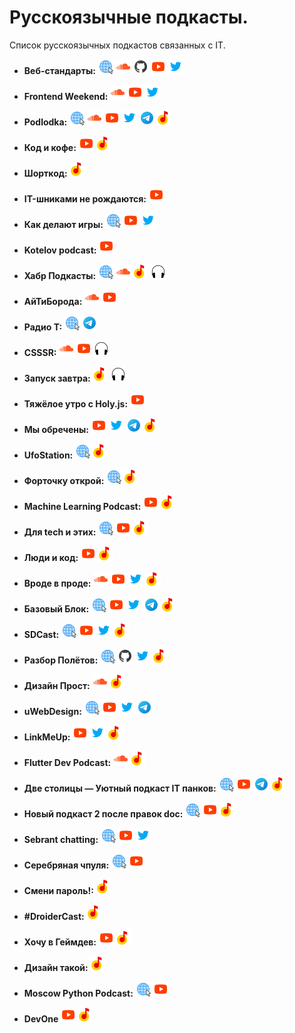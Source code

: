 # Русскоязычные подкасты.

Список русскоязычных подкастов связанных с IT.

- **Веб-стандарты:** [![Сайт](/icons/site.png "Сайт web-standarts.ru")](https://web-standards.ru) [![SoundCloud](/icons/soundcloud.png "SoundCloud")](https://soundcloud.com/web-standards) [![GitHub](/icons/github.png "GitHub")](https://github.com/web-standards-ru/podcast) [![YouTube](/icons/youtube.png "YouTube")](https://www.youtube.com/@webstandards_ru) [![Twitter](/icons/twitter.png "Twitter")](https://twitter.com/webstandards_ru)

- **Frontend Weekend:** [![SoundCloud](/icons/soundcloud.png "SoundCloud")](https://soundcloud.com/frontend-weekend) [![YouTube](/icons/youtube.png "YouTube")](https://www.youtube.com/@frontendweekend) [![Twitter](/icons/twitter.png "Twitter")](https://twitter.com/frontendweekend)

- **Podlodka:** [![Сайт](/icons/site.png "Сайт Podlodka")](https://podlodka.io) [![SoundCloud](/icons/soundcloud.png "SoundCloud")](https://soundcloud.com/podlodka) [![YouTube](/icons/youtube.png "YouTube")](https://www.youtube.com/PodlodkaShow) [![Twitter](/icons/twitter.png "Twitter")](https://twitter.com/podlodkapodcast) [![Telegram](/icons/telegram.png "Telegram")](https://t.me/podlodkanews) [![Яндекс.Музыка](/icons/yandex-music.png "Yandex Music")](https://music.yandex.ru/album/7570122?dir=desc&activeTab=about)

- **Код и кофе:** [![YouTube](/icons/youtube.png "YouTube")](https://www.youtube.com/playlist?list=PL3q8gXVayhpfk7fyIEZO7ee6ErCjnjoeJ) [![Яндекс.Музыка](/icons/yandex-music.png "Yandex Music")](https://music.yandex.ru/album/10925348?activeTab=track-list)

- **Шорткод:** [![Яндекс.Музыка](/icons/yandex-music.png "Yandex Music")](https://music.yandex.ru/album/11022487?dir=desc&activeTab=about)

- **IT-шниками не рождаются:** [![YouTube](/icons/youtube.png "YouTube")](https://www.youtube.com/playlist?list=PLBRXq5LaddfwwN7IUgdIBIwV4ix4Cs5Ms)

- **Как делают игры:** [![Сайт](/icons/site.png "Сайт Как делают игры")](https://kdicast.com) [![YouTube](/icons/youtube.png "YouTube")](https://www.youtube.com/c/kdicast) [![Twitter](/icons/twitter.png "Twitter")](https://twitter.com/kdicast)

- **Kotelov podcast:** [![YouTube](/icons/youtube.png "YouTube")](https://www.youtube.com/playlist?list=PLTgv5HiIUQtJiQhzfJyd25tr8fQwE5AiT)

- **Хабр Подкасты:** [![Сайт](/icons/site.png "Сайт Хабр Подкасты")](https://podcast.habr.com) [![SoundCloud](/icons/soundcloud.png "SoundCloud")](https://soundcloud.com/habr-weekly) [![Яндекс.Музыка](/icons/yandex-music.png "Yandex Music")](https://music.yandex.ru/album/7600069?dir=desc&activeTab=about) [![Podcastly](/icons/podcastly.png "Podcastly")](https://pdcstly.com/ru/podcast/habr-podkasty/890)

- **АйТиБорода:** [![SoundCloud](/icons/soundcloud.png "SoundCloud")](https://soundcloud.com/itbeard) [![YouTube](/icons/youtube.png "YouTube")](https://www.youtube.com/@itbeard)

- **Радио T:** [![Сайт](/icons/site.png "Сайт Радио T")](https://radio-t.com) [![Telegram](/icons/telegram.png "Telegram")](https://t.me/radio_t_podcast)

- **CSSSR:** [![SoundCloud](/icons/soundcloud.png "SoundCloud")](https://soundcloud.com/csssr) [![YouTube](/icons/youtube.png "YouTube")](https://www.youtube.com/@csssrpodcasts718) [![Podcastly](/icons/podcastly.png "Podcastly")](https://pdcstly.com/ru/podcast/csssr/105117)

- **Запуск завтра:** [![Яндекс.Музыка](/icons/yandex-music.png "Yandex Music")](https://music.yandex.ru/album/9294155?dir=desc&activeTab=about) [![Podcastly](/icons/podcastly.png "Podcastly")](https://pdcstly.com/ru/podcast/zapusk-zavtra/888)

- **Тяжёлое утро с Holy.js:** [![YouTube](/icons/youtube.png "YouTube")](https://www.youtube.com/playlist?list=PL8sJahqnzh8JP76w7xi5XRxIZ0Kwd0oTq)

- **Мы обречены:** [![YouTube](/icons/youtube.png "YouTube")](https://www.youtube.com/@myobrecheny) [![Twitter](/icons/twitter.png "Twitter")](https://twitter.com/myobrecheny) [![Telegram](/icons/telegram.png "Telegram")](https://t.me/myobrechenychannel) [![Яндекс.Музыка](/icons/yandex-music.png "Yandex Music")](https://music.yandex.ru/album/10560587?dir=desc&activeTab=about)

- **UfoStation:** [![Сайт](/icons/site.png "Сайт UfoStation")](https://ufostation.tech/ru/podcast/) [![Яндекс.Музыка](/icons/yandex-music.png "Yandex Music")](https://music.yandex.com/album/16437613?dir=desc&activeTab=about)

- **Форточку открой:** [![Сайт](/icons/site.png "Сайт Форточку открой")](https://ufostation.tech/ru/podcast/) [![Яндекс.Музыка](/icons/yandex-music.png "Yandex Music")](https://music.yandex.ru/album/23340787?activeTab=track-list&dir=desc)

- **Machine Learning Podcast:** [![YouTube](/icons/youtube.png "YouTube")](https://www.youtube.com/@machinelearningpodcast9502) [![Яндекс.Музыка](/icons/yandex-music.png "Yandex Music")](https://music.yandex.ru/album/9781458?dir=desc&activeTab=about)

- **Для tech и этих:** [![Сайт](/icons/site.png "Сайт Для tech и этих")](https://forthoseandthose.fireside.fm) [![YouTube](/icons/youtube.png "YouTube")](https://www.youtube.com/playlist?list=PLOLysiZ_IMc0SXiyLK_fRETYNCR3uN05h) [![Яндекс.Музыка](/icons/yandex-music.png "Yandex Music")](https://music.yandex.ru/album/22481935?activeTab=track-list&dir=desc)

- **Люди и код:** [![YouTube](/icons/youtube.png "YouTube")](https://www.youtube.com/@byskillboxmedia7275) [![Яндекс.Музыка](/icons/yandex-music.png "Yandex Music")](https://music.yandex.ru/album/20602720?activeTab=track-list&dir=desc)

- **Вроде в проде:** [![SoundCloud](/icons/soundcloud.png "SoundCloud")](https://soundcloud.com/vrode_v_prode) [![YouTube](/icons/youtube.png "YouTube")](https://www.youtube.com/@vrode_v_prode/videos) [![Twitter](/icons/twitter.png "Twitter")](https://twitter.com/vrode_v_prode) [![Яндекс.Музыка](/icons/yandex-music.png "Yandex Music")](https://music.yandex.ru/album/19001255?activeTab=track-list&dir=desc)

- **Базовый Блок:** [![Сайт](/icons/site.png "Сайт Базовый Блок")](https://basicblockradio.com) [![YouTube](/icons/youtube.png "YouTube")](https://www.youtube.com/@basicblockradio8179) [![Twitter](/icons/twitter.png "Twitter")](https://twitter.com/basicblockradio) [![Telegram](/icons/telegram.png "Telegram")](https://t.me/basicblockradio) [![Яндекс.Музыка](/icons/yandex-music.png "Yandex Music")](https://music.yandex.ru/album/7638583?dir=desc&activeTab=about)

- **SDCast:** [![Сайт](/icons/site.png "Сайт SDCast")](https://sdcast.ksdaemon.ru) [![YouTube](/icons/youtube.png "YouTube")](https://www.youtube.com/@sdcast146) [![Twitter](/icons/twitter.png "Twitter")](https://twitter.com/SDCast_podcast) [![Яндекс.Музыка](/icons/yandex-music.png "Yandex Music")](https://music.yandex.ru/album/6880277?activeTab=track-list)

- **Разбор Полётов:** [![Сайт](/icons/site.png "Сайт Разбор Полётов")](https://razborpoletov.com/index.html) [![GitHub](/icons/github.png "GitHub")](https://github.com/razbor-poletov) [![Twitter](/icons/twitter.png "Twitter")](https://twitter.com/razbor_poletov) [![Яндекс.Музыка](/icons/yandex-music.png "Yandex Music")](https://music.yandex.ru/album/6880225?dir=desc&activeTab=about)

- **Дизайн Прост:** [![SoundCloud](/icons/soundcloud.png "SoundCloud")](https://soundcloud.com/qpzw2utwzag6) [![Яндекс.Музыка](/icons/yandex-music.png "Yandex Music")](https://music.yandex.ru/album/8941958?dir=desc&activeTab=about)

- **uWebDesign:** [![Сайт](/icons/site.png "Сайт uWebDesign")](https://uwebdesign.ru) [![YouTube](/icons/youtube.png "YouTube")](https://www.youtube.com/uwebdesign) [![Twitter](/icons/twitter.png "Twitter")](https://twitter.com/uwebdesgn) [![Telegram](/icons/telegram.png "Telegram")](https://t.me/uwebdesign)

- **LinkMeUp:** [![YouTube](/icons/youtube.png "YouTube")](https://www.youtube.com/@pilimtrem) [![Twitter](/icons/twitter.png "Twitter")](https://twitter.com/pilimtrem) [![Яндекс.Музыка](/icons/yandex-music.png "Yandex Music")](https://music.yandex.ru/album/9502810?activeTab=track-list)

- **Flutter Dev Podcast:** [![SoundCloud](/icons/soundcloud.png "SoundCloud")](https://soundcloud.com/flutterdevpodcast) [![Яндекс.Музыка](/icons/yandex-music.png "Yandex Music")](https://music.yandex.ru/album/11609672?dir=desc&activeTab=about)

- **Две столицы — Уютный подкаст IT панков:** [![Сайт](/icons/site.png "Сайт Две столицы — Уютный подкаст IT панков")](https://2capitals.space) [![YouTube](/icons/youtube.png "YouTube")](https://www.youtube.com/c/2capitalsSpace) [![Telegram](/icons/telegram.png "Telegram")](https://t.me/podcast2capitals) [![Яндекс.Музыка](/icons/yandex-music.png "Yandex Music")](https://music.yandex.ru/album/6880541?activeTab=track-list)

- **Новый подкаст 2 после правок doc:** [![Сайт](/icons/site.png "Сайт Новый подкаст 2 после правок doc")](https://newpodcast2.live) [![YouTube](/icons/youtube.png "YouTube")](https://www.youtube.com/@2doc971) [![Яндекс.Музыка](/icons/yandex-music.png "Yandex Music")](https://music.yandex.ru/album/11575744?dir=desc&activeTab=about)

- **Sebrant chatting:** [![Сайт](/icons/site.png "Сайт Sebrant chatting")](https://asebrant.libsyn.com) [![YouTube](/icons/youtube.png "YouTube")](https://www.youtube.com/playlist?list=PLEmAXDBfXwdIdT11LJ5koetixBi_clxJf) [![Twitter](/icons/twitter.png "Twitter")](https://twitter.com/asebrant)

- **Серебряная чпуля:** [![Сайт](/icons/site.png "Сайт Серебряная чпуля")](https://www.agileverse.ru/podcast) [![YouTube](/icons/youtube.png "YouTube")](https://www.youtube.com/playlist?list=PLj32dnP2J3fE7MkracOWefQBxOiOW6u1e)

- **Смени пароль!:** [![Яндекс.Музыка](/icons/yandex-music.png "Yandex Music")](https://music.yandex.ru/album/16065230?dir=desc&activeTab=about)

- **#DroiderCast:** [![Яндекс.Музыка](/icons/yandex-music.png "Yandex Music")](https://music.yandex.ru/album/8797094?lang=ru&activeTab=track-list)

- **Хочу в Геймдев:** [![YouTube](/icons/youtube.png "YouTube")](https://www.youtube.com/playlist?list=PLYEH4GKbMx6tYzVY76hf4C9xrD420VWLe) [![Яндекс.Музыка](/icons/yandex-music.png "Yandex Music")](https://music.yandex.ru/album/9495544?dir=desc&activeTab=about)

- **Дизайн такой:** [![Яндекс.Музыка](/icons/yandex-music.png "Yandex Music")](https://music.yandex.ru/album/7782689?dir=desc&activeTab=about)

- **Moscow Python Podcast:** [![Сайт](/icons/site.png "Сайт подкаста")](https://podcast.python.ru) [![YouTube](/icons/youtube.png "YouTube")](https://www.youtube.com/playlist?list=PLv_zOGKKxVph51u_AIswuXCasZ7aZD8t3)

- **DevOne** [![YouTube](/icons/youtube.png "YouTube")](https://www.youtube.com/playlist?list=PLIKnOO-uIAJq27Zz7UTKyNTeFc7L9nyjo) [![Яндекс.Музыка](/icons/yandex-music.png "Yandex Music")](https://music.yandex.ru/album/22756068?dir=desc&activeTab=about)






<!-- - **Шаблон** [![SoundCloud](/icons/soundcloud.png "SoundCloud")]() [![Сайт](/icons/site.png "Сайт подкаста")]() [![GitHub](/icons/github.png "GitHub")]() [![YouTube](/icons/youtube.png "YouTube")]() [![Twitter](/icons/twitter.png "Twitter")]() [![Telegram](/icons/telegram.png "Telegram")]() [![Яндекс.Музыка](/icons/yandex-music.png "Yandex Music")]() [![Podcastly](icons/podcastly.png "Podcastly")]() -->
